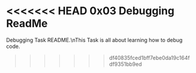 <<<<<<< HEAD
0x03 Debugging ReadMe
=======
Debugging Task README.\nThis Task is all about learning how to debug code.
>>>>>>> df40835fced1bff7ebe0da19c164fdf9351bb9ed
